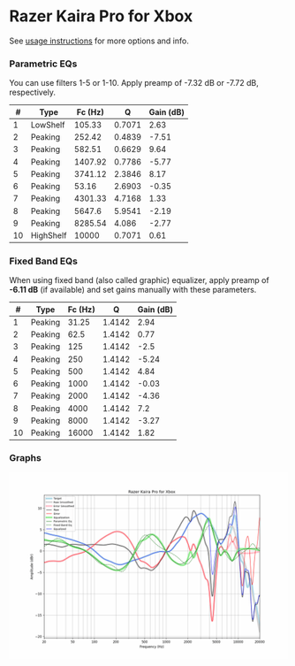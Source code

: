 # Razer Kaira Pro for Xbox
See [usage instructions](https://github.com/jaakkopasanen/AutoEq#usage) for more options and info.

### Parametric EQs
You can use filters 1-5 or 1-10. Apply preamp of -7.32 dB or -7.72 dB, respectively.

|   # | Type      |   Fc (Hz) |      Q |   Gain (dB) |
|-----|-----------|-----------|--------|-------------|
|   1 | LowShelf  |    105.33 | 0.7071 |        2.63 |
|   2 | Peaking   |    252.42 | 0.4839 |       -7.51 |
|   3 | Peaking   |    582.51 | 0.6629 |        9.64 |
|   4 | Peaking   |   1407.92 | 0.7786 |       -5.77 |
|   5 | Peaking   |   3741.12 | 2.3846 |        8.17 |
|   6 | Peaking   |     53.16 | 2.6903 |       -0.35 |
|   7 | Peaking   |   4301.33 | 4.7168 |        1.33 |
|   8 | Peaking   |   5647.6  | 5.9541 |       -2.19 |
|   9 | Peaking   |   8285.54 | 4.086  |       -2.77 |
|  10 | HighShelf |  10000    | 0.7071 |        0.61 |

### Fixed Band EQs
When using fixed band (also called graphic) equalizer, apply preamp of **-6.11 dB** (if available) and set gains manually with these parameters.

|   # | Type    |   Fc (Hz) |      Q |   Gain (dB) |
|-----|---------|-----------|--------|-------------|
|   1 | Peaking |     31.25 | 1.4142 |        2.94 |
|   2 | Peaking |     62.5  | 1.4142 |        0.77 |
|   3 | Peaking |    125    | 1.4142 |       -2.5  |
|   4 | Peaking |    250    | 1.4142 |       -5.24 |
|   5 | Peaking |    500    | 1.4142 |        4.84 |
|   6 | Peaking |   1000    | 1.4142 |       -0.03 |
|   7 | Peaking |   2000    | 1.4142 |       -4.36 |
|   8 | Peaking |   4000    | 1.4142 |        7.2  |
|   9 | Peaking |   8000    | 1.4142 |       -3.27 |
|  10 | Peaking |  16000    | 1.4142 |        1.82 |

### Graphs
![](./Razer%20Kaira%20Pro%20for%20Xbox.png)
